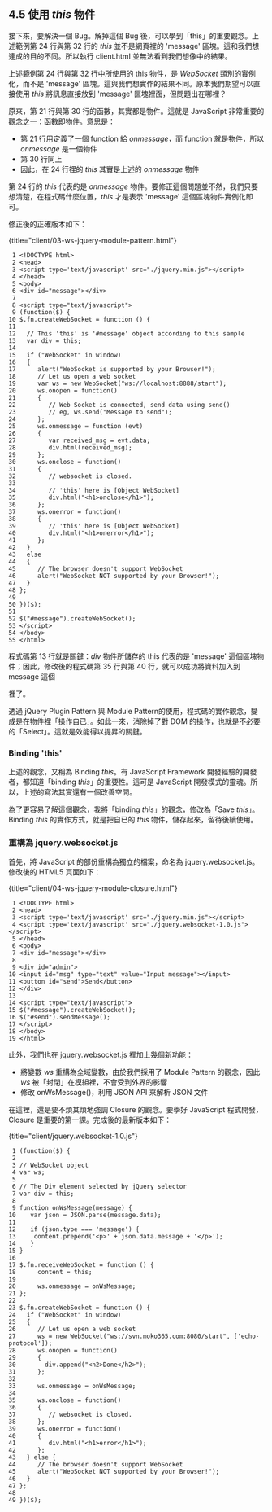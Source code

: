 ## 4.5 使用 *this* 物件

接下來，要解決一個 Bug。解掉這個 Bug 後，可以學到「this」的重要觀念。上述範例第 24 行與第 32 行的 *this* 並不是網頁裡的 'message' 區塊。這和我們想達成的目的不同。所以執行 client.html 並無法看到我們想像中的結果。

上述範例第 24 行與第 32 行中所使用的 this 物件，是 *WebSocket* 類別的實例化，而不是 'message' 區塊。這與我們想實作的結果不同。原本我們期望可以直接使用 *this* 將訊息直接放到 'message' 區塊裡面，但問題出在哪裡？

原來，第 21 行與第 30 行的函數，其實都是物件。這就是 JavaScript 非常重要的觀念之一：函數即物件。意思是：

- 第 21 行用定義了一個 function 給 *onmessage*，而 function 就是物件，所以 *onmessage* 是一個物件
- 第 30 行同上
- 因此，在 24 行裡的 *this* 其實是上述的 *onmessage* 物件

第 24 行的 *this* 代表的是 *onmessage* 物件。要修正這個問題並不然，我們只要想清楚，在程式碼什麼位置，*this* 才是表示 'message' 這個區塊物件實例化即可。

修正後的正確版本如下：

{title="client/03-ws-jquery-module-pattern.html"}
~~~~~~~~
 1 <!DOCTYPE html>
 2 <head>
 3 <script type='text/javascript' src="./jquery.min.js"></script>
 4 </head>
 5 <body>
 6 <div id="message"></div>
 7 
 8 <script type="text/javascript">
 9 (function($) {
10 $.fn.createWebSocket = function () {
11 
12   // This 'this' is '#message' object according to this sample
13   var div = this;
14 
15   if ("WebSocket" in window)
16   {
17      alert("WebSocket is supported by your Browser!");
18      // Let us open a web socket
19      var ws = new WebSocket("ws://localhost:8888/start");
20      ws.onopen = function()
21      {
22         // Web Socket is connected, send data using send()
23         // eg, ws.send("Message to send");
24      };
25      ws.onmessage = function (evt)
26      {
27         var received_msg = evt.data;
28         div.html(received_msg);
29      };
30      ws.onclose = function()
31      {
32         // websocket is closed.
33 
34         // 'this' here is [Object WebSocket]
35         div.html("<h1>onclose</h1>");
36      };
37      ws.onerror = function()
38      {
39         // 'this' here is [Object WebSocket]
40         div.html("<h1>onerror</h1>");
41      };
42   }
43   else
44   {
45      // The browser doesn't support WebSocket
46      alert("WebSocket NOT supported by your Browser!");
47   }
48 };
49 
50 })($);
51 
52 $("#message").createWebSocket();
53 </script>
54 </body>
55 </html>
~~~~~~~~

程式碼第 13 行就是關鍵：*div* 物件所儲存的 this 代表的是 'message' 這個區塊物件；因此，修改後的程式碼第 35 行與第 40 行，就可以成功將資料加入到 message 這個 <div> 裡了。

透過 jQuery Plugin Pattern 與 Module Pattern的使用，程式碼的實作觀念，變成是在物件裡「操作自已」。如此一來，消除掉了對 DOM 的操作，也就是不必要的「Select」。這就是效能得以提昇的關鍵。

### Binding 'this'

上述的觀念，又稱為 Binding *this*。有 JavaScript Framework 開發經驗的開發者，都知道「binding *this*」的重要性。這可是 JavaScript 開發模式的靈魂。所以，上述的寫法其實還有一個改善空間。

為了更容易了解這個觀念，我將「binding *this*」的觀念，修改為「Save *this*」。Binding *this* 的實作方式，就是把自已的 *this* 物件，儲存起來，留待後續使用。

### 重構為 jquery.websocket.js

首先，將 JavaScript 的部份重構為獨立的檔案，命名為 jquery.websocket.js。修改後的 HTML5 頁面如下：

{title="client/04-ws-jquery-module-closure.html"}
~~~~~~~~
 1 <!DOCTYPE html>
 2 <head>
 3 <script type='text/javascript' src="./jquery.min.js"></script>
 4 <script type='text/javascript' src="./jquery.websocket-1.0.js"></script>
 5 </head>
 6 <body>
 7 <div id="message"></div>
 8 
 9 <div id="admin">
10 <input id="msg" type="text" value="Input message"></input>
11 <button id="send">Send</button>
12 </div>
13 
14 <script type="text/javascript">  
15 $("#message").createWebSocket();
16 $("#send").sendMessage();
17 </script>
18 </body>
19 </html>
~~~~~~~~

此外，我們也在 jquery.websocket.js 裡加上幾個新功能：

- 將變數 *ws* 重構為全域變數，由於我們採用了 Module Pattern 的觀念，因此 *ws* 被「封閉」在模組裡，不會受到外界的影響
- 修改 onWsMessage()，利用 JSON API 來解析 JSON 文件

在這裡，還是要不煩其煩地強調 Closure 的觀念。要學好 JavaScript 程式開發，Closure 是重要的第一課。完成後的最新版本如下：

{title="client/jquery.websocket-1.0.js"}
~~~~~~~~
 1 (function($) {
 2 
 3 // WebSocket object
 4 var ws;
 5 
 6 // The Div element selected by jQuery selector
 7 var div = this;
 8 
 9 function onWsMessage(message) {
10    var json = JSON.parse(message.data);
11 
12    if (json.type === 'message') {
13     content.prepend('<p>' + json.data.message + '</p>');
14    }
15 }
16 
17 $.fn.receiveWebSocket = function () {
18      content = this;
19 
20      ws.onmessage = onWsMessage;
21 };
22 
23 $.fn.createWebSocket = function () {
24   if ("WebSocket" in window)
25   {
26      // Let us open a web socket
27      ws = new WebSocket("ws://svn.moko365.com:8080/start", ['echo-protocol']);
28      ws.onopen = function()
29      {
30        div.append("<h2>Done</h2>");
31      };
32 
33      ws.onmessage = onWsMessage;
34 
35      ws.onclose = function()
36      { 
37         // websocket is closed.
38      };
39      ws.onerror = function()
40      { 
41         div.html("<h1>error</h1>");
42      };
43   } else {
44      // The browser doesn't support WebSocket
45      alert("WebSocket NOT supported by your Browser!");
46   }
47 };
48 
49 })($);
~~~~~~~~